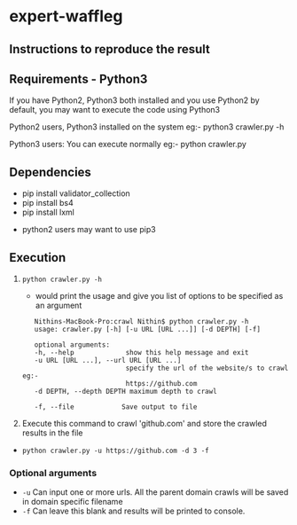 # expert-waffleg

## Instructions to reproduce the result

## Requirements - Python3
 
  If you have Python2, Python3 both installed and you use Python2 by default, you may want to execute the code using Python3

  Python2 users, Python3 installed on the system
    eg:- python3 crawler.py -h

  Python3 users:
    You can execute normally eg:- python crawler.py

## Dependencies

* pip install validator_collection
* pip install bs4 
* pip install lxml

- python2 users may want to use pip3
## Execution

1. `python crawler.py -h`
   - would print the usage and give you list of options to be specified as an argument
   
   ```
      Nithins-MacBook-Pro:crawl Nithin$ python crawler.py -h
      usage: crawler.py [-h] [-u URL [URL ...]] [-d DEPTH] [-f]

      optional arguments:
      -h, --help             show this help message and exit
      -u URL [URL ...], --url URL [URL ...]
                             specify the url of the website/s to crawl eg:-
                             https://github.com
      -d DEPTH, --depth DEPTH maximum depth to crawl
                        
      -f, --file            Save output to file
      ```

2. Execute this command to crawl 'github.com' and store the crawled results in the file
- `python crawler.py -u https://github.com -d 3 -f`

### Optional arguments
- `-u`  Can input one or more urls. All the parent domain crawls will be saved in domain specific filename
- `-f`  Can leave this blank and results will be printed to console.
